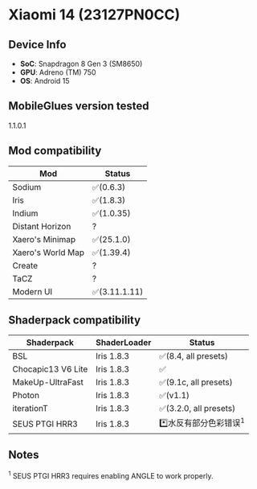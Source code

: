 # Xiaomi 14 (23127PN0CC)

## Device Info

- **SoC**: Snapdragon 8 Gen 3 (SM8650)
- **GPU**: Adreno (TM) 750
- **OS**: Android 15

## MobileGlues version tested

1.1.0.1

## Mod compatibility

|**Mod**|**Status**|
|---|---|
| Sodium | ✅(0.6.3) |
| Iris | ✅(1.8.3) |
| Indium | ✅(1.0.35) |
| Distant Horizon |? |
| Xaero's Minimap | ✅(25.1.0) |
| Xaero's World Map | ✅(1.39.4) |
| Create |? |
| TaCZ |? |
| Modern UI | ✅(3.11.1.11) |

## Shaderpack compatibility

|**Shaderpack** | **ShaderLoader** | **Status** 
|---|---|----|
| BSL | Iris 1.8.3 | ✅(8.4, all presets) |
| Chocapic13 V6 Lite | Iris 1.8.3 | ✅ |
| MakeUp-UltraFast | Iris 1.8.3 | ✅(9.1c, all presets) |
| Photon | Iris 1.8.3 | ✅(v1.1) |
| iterationT | Iris 1.8.3 | ✅(3.2.0, all presets) |
| SEUS PTGI HRR3 | Iris 1.8.3 | *️⃣水反有部分色彩错误<sup>1</sup> |

## Notes

<sup>1</sup> SEUS PTGI HRR3 requires enabling ANGLE to work properly.